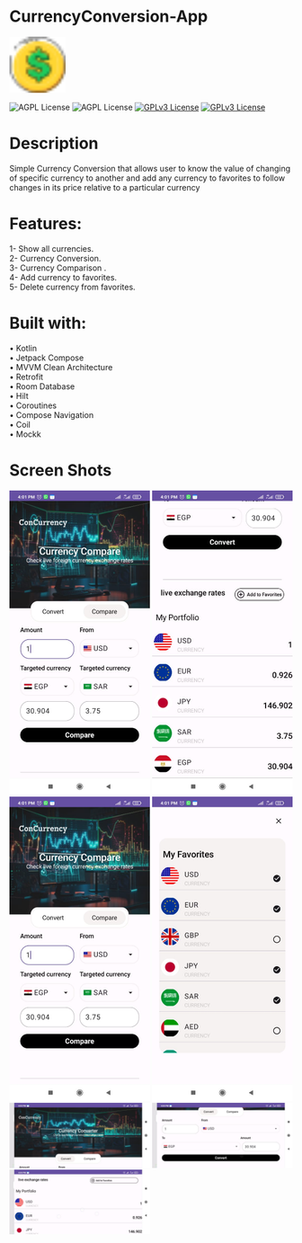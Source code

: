 # CurrencyConversion-App
<img src = "screenshots/currency.svg" width = "100">

![AGPL License](https://img.shields.io/badge/AndroidStudio-blue.svg) 
![AGPL License](https://img.shields.io/badge/Kotlin-blue.svg) 
[![GPLv3 License](https://img.shields.io/badge/minSdk-24-green.svg)](https://opensource.org/licenses/)
[![GPLv3 License](https://img.shields.io/badge/targetSdk-34-yellow.svg)](https://opensource.org/licenses/)

# Description
Simple Currency Conversion that allows user to know the value of changing of specific currency to another and add any currency to favorites to follow changes in its price relative to a particular currency

# Features:
1- Show all currencies.<br />
2- Currency Conversion.<br />
3- Currency Comparison .<br />
4- Add currency to favorites.<br />
5- Delete currency from favorites.<br />

# Built with:
• Kotlin<br />
• Jetpack Compose<br />
• MVVM Clean Architecture<br />
• Retrofit<br />
• Room Database<br />
• Hilt<br />
• Coroutines<br />
• Compose Navigation<br />
• Coil<br />
• Mockk<br />

# Screen Shots
<img src = "screenshots/photo0.jpg" width = "250">
<img src = "screenshots/photo1.jpg" width = "250">
<img src = "screenshots/photo2.jpg" width = "250">
<img src = "screenshots/photo3.jpg" width = "250">
<img src = "screenshots/photo4.jpg" width = "250">
<img src = "screenshots/photo5.jpg" width = "250">
<img src = "screenshots/photo6.jpg" width = "250">
